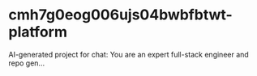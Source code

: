 # cmh7g0eog006ujs04bwbfbtwt-platform
AI-generated project for chat: You are an expert full-stack engineer and repo gen...
